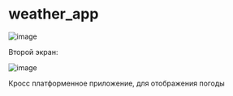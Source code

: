 # weather_app
![image](https://github.com/user-attachments/assets/b8af96de-5394-4758-b2b9-c953fa58e2eb)

Второй экран:

![image](https://github.com/user-attachments/assets/7df58377-a00b-4d0f-8dd3-45d51b58ce97)


Кросс платформенное приложение, для отображения погоды
